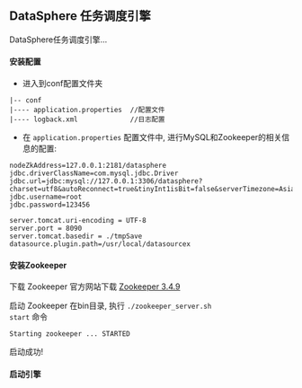 ## DataSphere 任务调度引擎

DataSphere任务调度引擎...

#### 安装配置

- 进入到conf配置文件夹

```
|-- conf 
|---- application.properties  //配置文件
|---- logback.xml             //日志配置
```

- 在 `application.properties` 配置文件中,  进行MySQL和Zookeeper的相关信息的配置:

```
nodeZkAddress=127.0.0.1:2181/datasphere
jdbc.driverClassName=com.mysql.jdbc.Driver
jdbc.url=jdbc:mysql://127.0.0.1:3306/datasphere?charset=utf8&autoReconnect=true&tinyInt1isBit=false&serverTimezone=Asia/Shanghai
jdbc.username=root
jdbc.password=123456

server.tomcat.uri-encoding = UTF-8
server.port = 8090
server.tomcat.basedir = ./tmpSave
datasource.plugin.path=/usr/local/datasourcex
```

#### 安装Zookeeper

下载 Zookeeper 
官方网站下载 [Zookeeper 3.4.9](http://archive.apache.org/dist/zookeeper/zookeeper-3.4.9/)

启动 Zookeeper 
在bin目录, 执行 <code>./zookeeper_server.sh start</code> 命令

```
Starting zookeeper ... STARTED
```

启动成功!




#### 启动引擎

